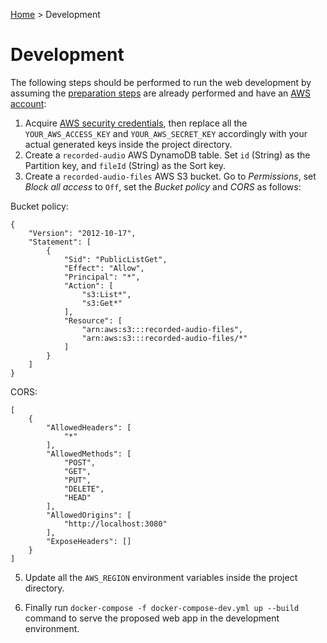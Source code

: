 [Home](../README.md) > Development

# Development

The following steps should be performed to run the web development by assuming the [preparation steps](preparation.md) are already performed and have an [AWS account](https://aws.amazon.com/):

1. Acquire [AWS security credentials](https://docs.aws.amazon.com/general/latest/gr/aws-sec-cred-types.html), then replace all the `YOUR_AWS_ACCESS_KEY` and `YOUR_AWS_SECRET_KEY` accordingly with your actual generated keys inside the project directory.
1. Create a `recorded-audio` AWS DynamoDB table. Set `id` (String) as the Partition key, and `fileId` (String) as the Sort key.
1. Create a `recorded-audio-files` AWS S3 bucket. Go to _Permissions_, set _Block all access_ to `Off`, set the _Bucket policy_ and _CORS_ as follows:

Bucket policy:

```
{
    "Version": "2012-10-17",
    "Statement": [
        {
            "Sid": "PublicListGet",
            "Effect": "Allow",
            "Principal": "*",
            "Action": [
                "s3:List*",
                "s3:Get*"
            ],
            "Resource": [
                "arn:aws:s3:::recorded-audio-files",
                "arn:aws:s3:::recorded-audio-files/*"
            ]
        }
    ]
}
```

CORS:

```
[
    {
        "AllowedHeaders": [
            "*"
        ],
        "AllowedMethods": [
            "POST",
            "GET",
            "PUT",
            "DELETE",
            "HEAD"
        ],
        "AllowedOrigins": [
            "http://localhost:3080"
        ],
        "ExposeHeaders": []
    }
]
```

5. Update all the `AWS_REGION` environment variables inside the project directory.

6. Finally run `docker-compose -f docker-compose-dev.yml up --build` command to serve the proposed web app in the development environment.

